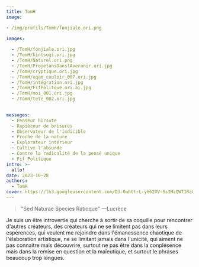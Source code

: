 ```yaml
---
title: TomH
image:  

- /img/profils/TomH/fonjiale.ori.png

images:
  
  - /TomH/fonjiale.ori.jpg
  - /TomH/kintsugi.ori.jpg
  - /TomH/Naturel.ori.png
  - /TomH/ProjetansDanslAveranir.ori.jpg
  - /TomH/cryptique.ori.jpg
  - /TomH/uqam_couloir_007.ori.jpg
  - /TomH/intégration.ori.jpg
  - /TomH/FifPolitque.ori.ai.jpg
  - /TomH/moi_001.ori.jpg
  - /TomH/tete_002.ori.jpg
  

messages:
  - Penseur hirsute
  - Rapièceur de brisures
  - Observateur de l'indicible
  - Proche de la nature
  - Explorateur intérieur
  - Cultive l'absurde
  - Contre la radicalité de la pensé unique
  - Fif Politique
intro: >-
  allo!
date: 2023-10-28 
authors:
  - TomH 
cover: https://lh3.googleusercontent.com/D3-OahttrL-yH62XV-Ss1HzQWT1RaCeAowh_b24TSPUbfilOv559cGrzrExTklxin0oOrZ4RlyPYe85coUMZDSTCqgMOlsofyLm3RKFzhwONddZRf8X_=w2400-rj
---
```




> "Sed Naturae Species Ratioque" —Lucrèce


Je suis un être introvertie qui cherche à sortir de sa coquille pour rencontrer d'autres créateurs, des créateurs
qui ne se limitent pas dans leurs espérences, qui veulent me rejoindre dans l'émanessence chaotique
de l'élaboration artistique, ne se limitant jamais dans l'unicité, qui aiment ne pas connaitre mais découvrire, 
surtout ne pas être dans la conplésence mais dans la remise en question et la maïeutique, 
et surtout le phrases beaucoup trop longues.

 
 
 


